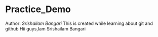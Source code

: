 # Practice_Demo
Author: <em> Srishailam Bangari </em>
This is created while learning about git and github
Hii guys,Iam Srishailam Bangari
